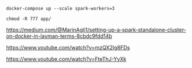 `docker-compose up --scale spark-workers=3`

`chmod -R 777 app/`

https://medium.com/@MarinAgli1/setting-up-a-spark-standalone-cluster-on-docker-in-layman-terms-8cbdc9fdd14b

https://www.youtube.com/watch?v=mzQX2lg8FDs

https://www.youtube.com/watch?v=FteThJ-YvXk

